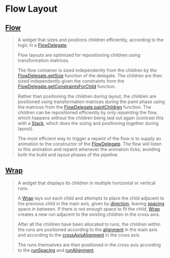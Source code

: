 # Flow Layout

## [Flow](https://api.flutter.dev/flutter/widgets/Flow-class.html)

> A widget that sizes and positions children efficiently, according to the logic in a [FlowDelegate](https://api.flutter.dev/flutter/rendering/FlowDelegate-class.html).
>
> Flow layouts are optimized for repositioning children using transformation matrices.
>
> The flow container is sized independently from the children by the [FlowDelegate.getSize](https://api.flutter.dev/flutter/rendering/FlowDelegate/getSize.html) function of the delegate. The children are then sized independently given the constraints from the [FlowDelegate.getConstraintsForChild](https://api.flutter.dev/flutter/rendering/FlowDelegate/getConstraintsForChild.html) function.
>
> Rather than positioning the children during layout, the children are positioned using transformation matrices during the paint phase using the matrices from the [FlowDelegate.paintChildren](https://api.flutter.dev/flutter/rendering/FlowDelegate/paintChildren.html) function. The children can be repositioned efficiently by only *repainting* the flow, which happens without the children being laid out again (contrast this with a [Stack](https://api.flutter.dev/flutter/widgets/Stack-class.html), which does the sizing and positioning together during layout).
>
> The most efficient way to trigger a repaint of the flow is to supply an animation to the constructor of the [FlowDelegate](https://api.flutter.dev/flutter/rendering/FlowDelegate-class.html). The flow will listen to this animation and repaint whenever the animation ticks, avoiding both the build and layout phases of the pipeline.

## [Wrap](https://api.flutter.dev/flutter/widgets/Wrap-class.html)

> A widget that displays its children in multiple horizontal or vertical runs.
>
> A [Wrap](https://api.flutter.dev/flutter/widgets/Wrap-class.html) lays out each child and attempts to place the child adjacent to the previous child in the main axis, given by [direction](https://api.flutter.dev/flutter/widgets/Wrap/direction.html), leaving [spacing](https://api.flutter.dev/flutter/widgets/Wrap/spacing.html) space in between. If there is not enough space to fit the child, [Wrap](https://api.flutter.dev/flutter/widgets/Wrap-class.html) creates a new *run* adjacent to the existing children in the cross axis.
>
> After all the children have been allocated to runs, the children within the runs are positioned according to the [alignment](https://api.flutter.dev/flutter/widgets/Wrap/alignment.html) in the main axis and according to the [crossAxisAlignment](https://api.flutter.dev/flutter/widgets/Wrap/crossAxisAlignment.html) in the cross axis.
>
> The runs themselves are then positioned in the cross axis according to the [runSpacing](https://api.flutter.dev/flutter/widgets/Wrap/runSpacing.html) and [runAlignment](https://api.flutter.dev/flutter/widgets/Wrap/runAlignment.html).
